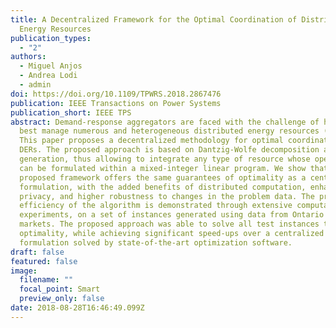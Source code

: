 ```yaml
---
title: A Decentralized Framework for the Optimal Coordination of Distributed
  Energy Resources
publication_types:
  - "2"
authors:
  - Miguel Anjos
  - Andrea Lodi
  - admin
doi: https://doi.org/10.1109/TPWRS.2018.2867476
publication: IEEE Transactions on Power Systems
publication_short: IEEE TPS
abstract: Demand-response aggregators are faced with the challenge of how to
  best manage numerous and heterogeneous distributed energy resources (DERs).
  This paper proposes a decentralized methodology for optimal coordination of
  DERs. The proposed approach is based on Dantzig-Wolfe decomposition and column
  generation, thus allowing to integrate any type of resource whose operation
  can be formulated within a mixed-integer linear program. We show that the
  proposed framework offers the same guarantees of optimality as a centralized
  formulation, with the added benefits of distributed computation, enhanced
  privacy, and higher robustness to changes in the problem data. The practical
  efficiency of the algorithm is demonstrated through extensive computational
  experiments, on a set of instances generated using data from Ontario energy
  markets. The proposed approach was able to solve all test instances to proven
  optimality, while achieving significant speed-ups over a centralized
  formulation solved by state-of-the-art optimization software.
draft: false
featured: false
image:
  filename: ""
  focal_point: Smart
  preview_only: false
date: 2018-08-28T16:46:49.099Z
---
```

